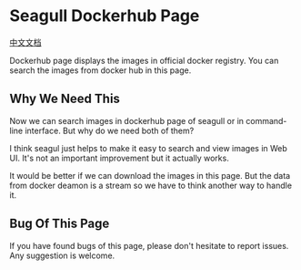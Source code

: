 # Seagull Dockerhub Page

[中文文档](2014-10-19-seagull-dockerhub-page-zh.md)

Dockerhub page displays the images in official docker registry. You can search the images from docker hub in this page.

## Why We Need This

Now we can search images in dockerhub page of seagull or in command-line interface. But why do we need both of them? 

I think seagul just helps to make it easy to search and view images in Web UI. It's not an important improvement but it actually works.

It would be better if we can download the images in this page. But the data from docker deamon is a stream so we have to think another way to handle it.

## Bug Of This Page

If you have found bugs of this page, please don't hesitate to report issues. Any suggestion is welcome.
